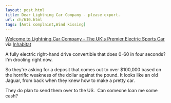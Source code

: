 ```yaml
---
layout: post.html
title: Dear Lightning Car Company - please export.
url: ch/610.html
tags: [Anti complaint,Wind kissing]
---
```

[Welcome to Lightning Car Company - The UK's Premier Electric Sports Car ](http://www.lightningcarcompany.com/home.php) via [Inhabitat](http://inhabitat.com/)

A fully electric right-hand drive convertible that does 0-60 in four seconds? I'm drooling right now.

So they're asking for a deposit that comes out to over $100,000 based on the horrific weakness of the dollar against the pound. It looks like an old Jaguar, from back when they knew how to make a pretty car.

They do plan to send them over to the US.  Can someone loan me some cash?
